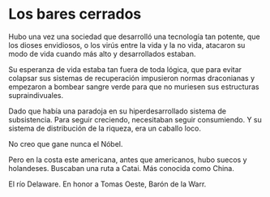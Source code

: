 #  Los bares cerrados

Hubo una vez una sociedad que desarrolló una tecnología tan potente,
que los dioses envidiosos, o los virús entre la vida y la no vida,
atacaron su modo de vida cuando más alto y desarrollados estaban.

Su esperanza de vida estaba tan fuera de toda lógica, que para
evitar colapsar sus sistemas de recuperación impusieron normas
draconianas y empezaron a bombear sangre verde para que no muriesen
sus estructuras supraindivuales.

Dado que había una paradoja en su hiperdesarrollado sistema de subsistencia.
Para seguir creciendo, necesitaban seguir consumiendo.
Y su sistema de distribución de la riqueza, era un caballo loco.

No creo que gane nunca el Nóbel.

Pero en la costa este americana,
antes que americanos, hubo suecos y holandeses.
Buscaban una ruta a Catai.
Más conocida como China.

El río Delaware.
En honor a Tomas Oeste, Barón de la Warr.

